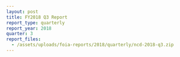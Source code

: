 ```yaml
---
layout: post
title: FY2018 Q3 Report
report_type: quarterly
report_year: 2018
quarter: 3
report_files:
  - /assets/uploads/foia-reports/2018/quarterly/ncd-2018-q3.zip
---
```

